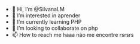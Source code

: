 - 👋 Hi, I’m @SilvanaLM
- 👀 I’m interested in aprender
- 🌱 I’m currently learning PHP
- 💞️ I’m looking to collaborate on php
- 📫 How to reach me haaa não me encontre rsrsrs

<!---
SilvanaLM/SilvanaLM is a ✨ special ✨ repository because its `README.md` (this file) appears on your GitHub profile.
You can click the Preview link to take a look at your changes.
--->
